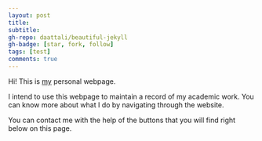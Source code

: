 ```yaml
---
layout: post
title:
subtitle:
gh-repo: daattali/beautiful-jekyll
gh-badge: [star, fork, follow]
tags: [test]
comments: true
---
```


Hi! This is [my](https://iyengaraditya.github.io/aboutme/) personal webpage.

I intend to use this webpage to maintain a record of my academic work. You can know more about what I do by navigating through the website.

You can contact me with the help of the buttons that you will find right below on this page.

